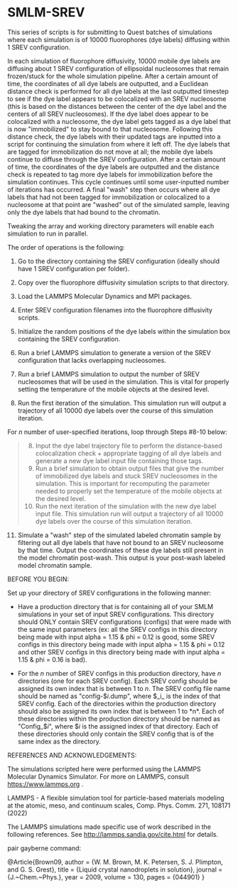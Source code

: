 # SMLM-SREV

This series of scripts is for submitting to Quest batches of simulations where each simulation is of 10000 fluorophores (dye labels) diffusing within 1 SREV configuration.

In each simulation of fluorophore diffusivity, 10000 mobile dye labels are diffusing about 1 SREV configuration of ellipsoidal nucleosomes that remain frozen/stuck for the whole simulation pipeline. After a certain amount of time, the coordinates of all dye labels are outputted, and a Euclidean distance check is performed for all dye labels at the last outputted timestep to see if the dye label appears to be colocalized with an SREV nucleosome (this is based on the distances between the center of the dye label and the centers of all SREV nucleosomes). If the dye label does appear to be colocalized with a nucleosome, the dye label gets tagged as a dye label that is now "immobilized" to stay bound to that nucleosome. Following this distance check, the dye labels with their updated tags are inputted into a script for continuing the simulation from where it left off. The dye labels that are tagged for immobilization do not move at all; the mobile dye labels continue to diffuse through the SREV configuration. After a certain amount of time, the coordinates of the dye labels are outputted and the distance check is repeated to tag more dye labels for immobilization before the simulation continues. This cycle continues until some user-inputted number of iterations has occurred. A final "wash" step then occurs where all dye labels that had not been tagged for immobilization or colocalized to a nucleosome at that point are "washed" out of the simulated sample, leaving only the dye labels that had bound to the chromatin.

Tweaking the array and working directory parameters will enable each simulation to run in parallel.

The order of operations is the following:

1. Go to the directory containing the SREV configuration (ideally should have 1 SREV configuration per folder).

2. Copy over the fluorophore diffusivity simulation scripts to that directory.

3. Load the LAMMPS Molecular Dynamics and MPI packages.

4. Enter SREV configuration filenames into the fluorophore diffusivity scripts.

5. Initialize the random positions of the dye labels within the simulation box containing the SREV configuration.

5. Run a brief LAMMPS simulation to generate a version of the SREV configuration that lacks overlapping nucleosomes.

6. Run a brief LAMMPS simulation to output the number of SREV nucleosomes that will be used in the simulation. This is vital for properly setting the temperature of the mobile objects at the desired level.

7. Run the first iteration of the simulation. This simulation run will output a trajectory of all 10000 dye labels over the course of this simulation iteration.

For *n* number of user-specified iterations, loop through Steps #8-10 below:

> 8. Input the dye label trajectory file to perform the distance-based colocalization check + appropriate tagging of all dye labels and generate a new dye label input file containing those tags.
> 9. Run a brief simulation to obtain output files that give the number of immobilized dye labels and stuck SREV nucleosomes in the simulation. This is important for recomputing the parameter needed to properly set the temperature of the mobile objects at the desired level.
> 10. Run the next iteration of the simulation with the new dye label input file. This simulation run will output a trajectory of all 10000 dye labels over the course of this simulation iteration.

11. Simulate a "wash" step of the simulated labeled chromatin sample by filtering out all dye labels that have not bound to an SREV nucleosome by that time. Output the coordinates of these dye labels still present in the model chromatin post-wash. This output is your post-wash labeled model chromatin sample. 


BEFORE YOU BEGIN:

Set up your directory of SREV configurations in the following manner:

- Have a production directory that is for containing all of your SMLM simulations in your set of input SREV configurations. This directory should ONLY contain SREV configurations (configs) that were made with the same input parameters (ex: all the SREV configs in this directory being made with input alpha = 1.15 & phi = 0.12 is good, some SREV configs in this directory being made with input alpha = 1.15 & phi = 0.12 and other SREV configs in this directory being made with input alpha = 1.15 & phi = 0.16 is bad).

- For the *n* number of SREV configs in this production directory, have *n* directories (one for each SREV config). Each SREV config should be assigned its own index that is between 1 to *n*. The SREV config file name should be named as "config-$_i_.dump", where $_i_ is the index of that SREV config. Each of the directories within the production directory should also be assigned its own index that is between 1 to *n*. Each of these directories within the production directory should be named as "Config_$_i_", where $_i_ is the assigned index of that directory. Each of these directories should only contain the SREV config that is of the same index as the directory.
  

REFERENCES AND ACKNOWLEDGEMENTS:

The simulations scripted here were performed using the LAMMPS Molecular Dynamics Simulator. For more on LAMMPS, consult https://www.lammps.org .

LAMMPS - A flexible simulation tool for particle-based materials modeling at the atomic, meso, and continuum scales, Comp. Phys. Comm. 271, 108171 (2022)

The LAMMPS simulations made specific use of work described in the
following references.  See http://lammps.sandia.gov/cite.html
for details.

pair gayberne command:

@Article{Brown09,
 author =  {W. M. Brown, M. K. Petersen, S. J. Plimpton, and G. S. Grest},
 title =   {Liquid crystal nanodroplets in solution},
 journal = {J.~Chem.~Phys.},
 year =    2009,
 volume =  130,
 pages =   {044901}
}
